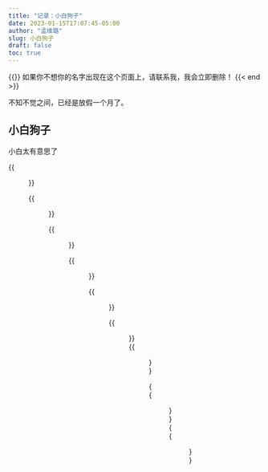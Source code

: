 ```yaml
---
title: "记录：小白狗子"
date: 2023-01-15T17:07:45-05:00
author: "孟维璐"
slug: 小白狗子
draft: false
toc: true
---
```


{{<block class="caution" >}}
如果你不想你的名字出现在这个页面上，请联系我，我会立即删除！
{{< end >}}

不知不觉之间，已经是放假一个月了。



## 小白狗子

小白太有意思了

{{<figure src="/image/dog/dog1.jpg" caption="蜀犬玩雪：奔跑">}}


{{<figure src="/image/dog/dog2.jpg" caption="蜀犬玩雪2">}}

{{<figure src="/image/dog/dog3.jpg" caption="蜀犬玩雪3">}}


{{<figure src="/image/dog/dog4.jpg" caption="蜀犬玩雪4">}}

{{<figure src="/image/dog/dog5.jpg" caption="蜀犬玩雪5跑">}}


{{<figure src="/image/dog/dog6.jpg" caption="蜀犬玩雪6">}}
{{<figure src="/image/dog/dog7.jpg" caption="蜀犬玩雪7">}}


{{<figure src="/image/dog/dog8.jpg" caption="蜀犬玩雪8">}}
{{<figure src="/image/dog/dog9.jpg" caption="蜀犬玩雪9">}}





